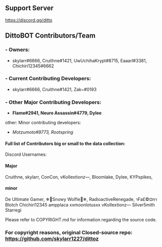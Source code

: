 ## Support Server
https://discord.gg/ditto

## DittoBOT Contributors/Team
### - Owners:
- skylarr#6666, Cruithne#1421, UwUchihaKrypt#8715, Eaaarl#3381, Chichiri12345#6662

### - Current Contributing Developers:
- skylarr#6666, Cruithne#1421, Zak~#0193

### - Other Major Contributing Developers: 
- __**Flame#2941, Neuro Assassin#4779, Dylee**__



other:
Minor contributing developers: 
- *Motzumoto#9773, Rootspring*


#### Full list of Contributors big or small to the data collection:
Discord Usernames:
#### Major
Cruithne,
skylarr,
ConCon,
vKoIIextionz—,
Bloomlake,
Dylee,
KYPspikes,

#### minor
De Ultimate Gamer,
❄🐺Snowy Wolfie🐺❄,
RadioactiveRenegade,
ฯFa£©¤nฯ
Blotch
Chichiri12345
ampplaca
xxmoonlotusxx
vKoIIextionz—
Silver5mith
Starregi 

Please refer to COPYRIGHT.md for information regarding the source code.

### For copyright reasons, original Closed-source repo: https://github.com/skylarr1227/dittoz
